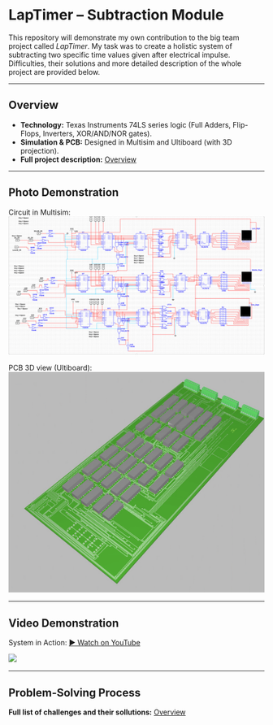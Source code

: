 # LapTimer – Subtraction Module

This repository will demonstrate my own contribution to the big team project called *LapTimer*. My task was to create a holistic system of subtracting two specific time values given after electrical impulse. Difficulties, their solutions and more detailed description of the whole project are provided below.

---

## Overview
- **Technology:** Texas Instruments 74LS series logic (Full Adders, Flip-Flops, Inverters, XOR/AND/NOR gates).
- **Simulation & PCB:** Designed in Multisim and Ultiboard (with 3D projection).
- **Full project description:** [Overview](docs/overview.md)

---

## Photo Demonstration
Circuit in Multisim:  
![](images/circuit_multisim.png)

PCB 3D view (Ultiboard):  
![](images/pcb_3d.png)

---

## Video Demonstration
System in Action: [▶ Watch on YouTube](https://youtu.be/your_video_link)

![](images/demo_short.gif)

---

## Problem-Solving Process
**Full list of challenges and their sollutions:** [Overview](docs/overview.md)
